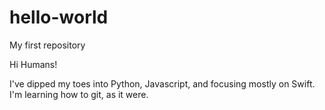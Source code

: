 # hello-world
My first repository 

Hi Humans! 

I've dipped my toes into Python, Javascript, and focusing mostly on Swift. I'm learning how to git, as it were. 
